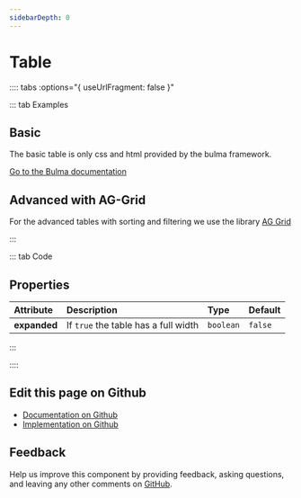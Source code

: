 ```yaml
---
sidebarDepth: 0
---
```


# Table




:::: tabs :options="{ useUrlFragment: false }"

::: tab Examples

## Basic

The basic table is only css and html provided by the bulma framework.

[Go to the Bulma documentation](https://bulma.io/documentation/elements/table/)

<ClientOnly><docs-demo-bal-table-101></docs-demo-bal-table-101></ClientOnly>


## Advanced with AG-Grid

For the advanced tables with sorting and filtering we use the library [AG Grid](https://www.ag-grid.com/)

<ClientOnly><docs-demo-bal-table-102></docs-demo-bal-table-102></ClientOnly>


:::

::: tab Code

## Properties


| Attribute    | Description                          | Type      | Default |
| :----------- | :----------------------------------- | :-------- | :------ |
| **expanded** | If `true` the table has a full width | `boolean` | `false` |


:::


::::

## Edit this page on Github

* [Documentation on Github](https://github.com/baloise/design-system/blob/master/docs/src/components/components/bal-table.md)
* [Implementation on Github](https://github.com/baloise/design-system/blob/master/packages/components/src/components/bal-table)

## Feedback

Help us improve this component by providing feedback, asking questions, and leaving any other comments on [GitHub](https://github.com/baloise/design-system/issues/new).


<ClientOnly>
  <docs-component-script tag="balTable"></docs-component-script>
</ClientOnly>
